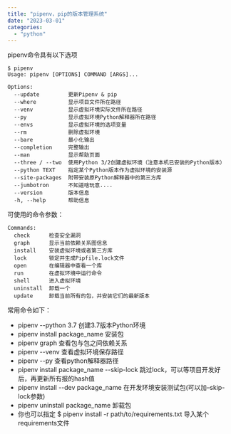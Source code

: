 ```yaml
---
title: "pipenv，pip的版本管理系统"
date: "2023-03-01"
categories: 
  - "python"
---
```


pipenv命令具有以下选项

```
$ pipenv
Usage: pipenv [OPTIONS] COMMAND [ARGS]...

Options:
  --update         更新Pipenv & pip
  --where          显示项目文件所在路径
  --venv           显示虚拟环境实际文件所在路径
  --py             显示虚拟环境Python解释器所在路径
  --envs           显示虚拟环境的选项变量
  --rm             删除虚拟环境
  --bare           最小化输出
  --completion     完整输出
  --man            显示帮助页面
  --three / --two  使用Python 3/2创建虚拟环境（注意本机已安装的Python版本）
  --python TEXT    指定某个Python版本作为虚拟环境的安装源
  --site-packages  附带安装原Python解释器中的第三方库
  --jumbotron      不知道啥玩意....
  --version        版本信息
  -h, --help       帮助信息
```

可使用的命令参数：

```
Commands:
  check      检查安全漏洞
  graph      显示当前依赖关系图信息
  install    安装虚拟环境或者第三方库
  lock       锁定并生成Pipfile.lock文件
  open       在编辑器中查看一个库
  run        在虚拟环境中运行命令
  shell      进入虚拟环境
  uninstall  卸载一个
  update     卸载当前所有的包，并安装它们的最新版本
```

常用命令如下：

- pipenv --python 3.7 创建3.7版本Python环境
- pipenv install package\_name 安装包
- pipenv graph 查看包与包之间依赖关系
- pipenv --venv 查看虚拟环境保存路径
- pipenv --py 查看python解释器路径
- pipenv install package\_name --skip-lock 跳过lock，可以等项目开发好后，再更新所有报的hash值
- pipenv install --dev package\_name 在开发环境安装测试包(可以加–skip-lock参数)
- pipenv uninstall package\_name 卸载包
- 你也可以指定 $ pipenv install -r path/to/requirements.txt 导入某个requirements文件
